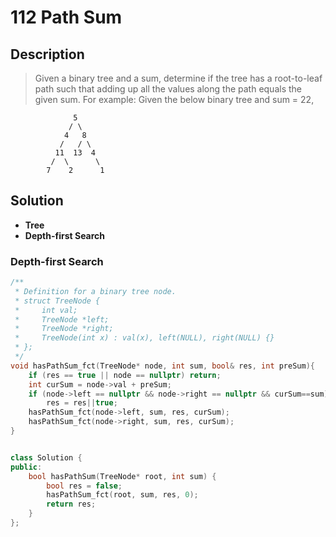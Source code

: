 # 112 Path Sum

## Description

>Given a binary tree and a sum, determine if the tree has a root-to-leaf path such that adding up all the values along the path equals the given sum.
>For example:
>Given the below binary tree and sum = 22,
```
			  5
             / \
            4   8
           /   / \
          11  13  4
         /  \      \
        7    2      1
```


## Solution

-  **Tree**
-  **Depth-first Search**


### Depth-first Search

```C++
/**
 * Definition for a binary tree node.
 * struct TreeNode {
 *     int val;
 *     TreeNode *left;
 *     TreeNode *right;
 *     TreeNode(int x) : val(x), left(NULL), right(NULL) {}
 * };
 */
void hasPathSum_fct(TreeNode* node, int sum, bool& res, int preSum){
    if (res == true || node == nullptr) return;
    int curSum = node->val + preSum;
    if (node->left == nullptr && node->right == nullptr && curSum==sum)
        res = res||true;
    hasPathSum_fct(node->left, sum, res, curSum);
    hasPathSum_fct(node->right, sum, res, curSum);
}


class Solution {
public:
    bool hasPathSum(TreeNode* root, int sum) {
        bool res = false;
        hasPathSum_fct(root, sum, res, 0);
        return res;
    }
};
```